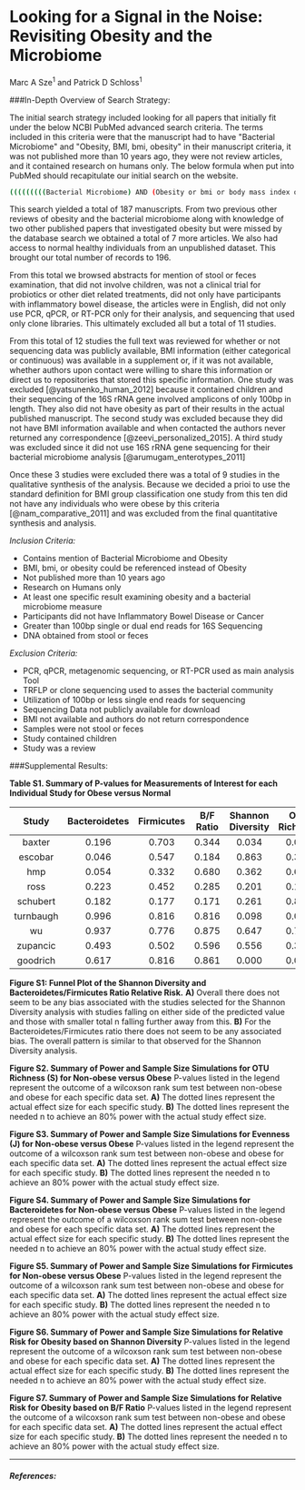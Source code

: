 # Looking for a Signal in the Noise: Revisiting Obesity and the Microbiome

Marc A Sze<sup>1</sup> and Patrick D Schloss<sup>1</sup>






###In-Depth Overview of Search Strategy:

The initial search strategy included looking for all papers that initially fit under the below NCBI PubMed advanced search criteria.  The terms included in this criteria were that the manuscript had to have "Bacterial Microbiome" and "Obesity, BMI, bmi, obesity" in their manuscript criteria, it was not published more than 10 years ago, they were not review articles, and it contained research on humans only.  The below formula when put into PubMed should recapitulate our initial search on the website.


```bash
(((((((((Bacterial Microbiome) AND (Obesity or bmi or body mass index or BMI or obesity) AND "last 10 years"[PDat] AND Humans[Mesh])) NOT review[ptyp]) AND "last 10 years"[PDat] AND Humans[Mesh])) AND "last 10 years"[PDat] AND Humans[Mesh])) AND "last 10 years"[PDat] AND Humans[Mesh])
```

This search yielded a total of 187 manuscripts.  From two previous other reviews of obesity and the bacterial microbiome along with knowledge of two other published papers that investigated obesity but were missed by the database search we obtained a total of 7 more articles.  We also had access to normal healthy individuals from an unpublished dataset.  This brought our total number of records to 196.  

From this total we browsed abstracts for mention of stool or feces examination, that did not involve children, was not a clinical trial for probiotics or other diet related treatments, did not only have participants with inflammatory bowel disease, the articles were in English, did not only use PCR, qPCR, or RT-PCR only for their analysis, and sequencing that used only clone libraries.  This ultimately excluded all but a total of 11 studies.

From this total of 12 studies the full text was reviewed for whether or not sequencing data was publicly available, BMI information (either categorical or continuous) was available in a supplement or, if it was not available, whether authors upon contact were willing to share this information or direct us to repositories that stored this specific information.  One study was excluded [@yatsunenko_human_2012] because it contained children and their sequencing of the 16S rRNA gene involved amplicons of only 100bp in length.  They also did not have obesity as part of their results in the actual published manuscript.  The second study was excluded because they did not have BMI information available and when contacted the authors never returned any correspondence [@zeevi_personalized_2015].  A third study was excluded since it did not use 16S rRNA gene sequencing for their bacterial microbiome analysis [@arumugam_enterotypes_2011]  

Once these 3 studies were excluded there was a total of 9 studies in the qualitative synthesis of the analysis.  Because we decided a prioi to use the standard definition for BMI group classification one study from this ten did not have any individuals who were obese by this criteria [@nam_comparative_2011] and was excluded from the final quantitative synthesis and analysis.  

*Inclusion Criteria:*

* Contains mention of Bacterial Microbiome and Obesity
* BMI, bmi, or obesity could be referenced instead of Obesity
* Not published more than 10 years ago
* Research on Humans only
* At least one specific result examining obesity and a bacterial microbiome measure
* Participants did not have Inflammatory Bowel Disease or Cancer
* Greater than 100bp single or dual end reads for 16S Sequencing
* DNA obtained from stool or feces

*Exclusion Criteria:*

* PCR, qPCR, metagenomic sequencing, or RT-PCR used as main analysis Tool
* TRFLP or clone sequencing used to asses the bacterial community
* Utilization of 100bp or less single end reads for sequencing
* Sequencing Data not publicly available for download
* BMI not available and authors do not return correspondence
* Samples were not stool or feces
* Study contained children
* Study was a review





###Supplemental Results:


**Table S1. Summary of P-values for Measurements of Interest for each Individual Study for Obese versus Normal**


|    Study    |  Bacteroidetes  |  Firmicutes  |  B/F Ratio  |  Shannon Diversity  |  OTU Richness  |  Evenness  |  Bray Curtis  |
|:-----------:|:---------------:|:------------:|:-----------:|:-------------------:|:--------------:|:----------:|:-------------:|
|   baxter    |      0.196      |    0.703     |    0.344    |        0.034        |     0.014      |   0.095    |     0.349     |
|   escobar   |      0.046      |    0.547     |    0.184    |        0.863        |     0.367      |   0.604    |     0.382     |
|     hmp     |      0.054      |    0.332     |    0.680    |        0.362        |     0.638      |   0.271    |     0.194     |
|    ross     |      0.223      |    0.452     |    0.285    |        0.201        |     0.182      |   0.305    |     0.888     |
|  schubert   |      0.182      |    0.177     |    0.171    |        0.261        |     0.862      |   0.108    |     0.637     |
|  turnbaugh  |      0.996      |    0.816     |    0.816    |        0.098        |     0.031      |   0.217    |     0.417     |
|     wu      |      0.937      |    0.776     |    0.875    |        0.647        |     0.704      |   0.552    |     0.314     |
|  zupancic   |      0.493      |    0.502     |    0.596    |        0.556        |     0.322      |   0.650    |     0.341     |
|  goodrich   |      0.617      |    0.816     |    0.861    |        0.000        |     0.000      |   0.006    |     0.003     |







**Figure S1: Funnel Plot of the Shannon Diversity and Bacteroidetes/Firmicutes Ratio Relative Risk.**  **A)** Overall there does not seem to be any bias associated with the studies selected for the Shannon Diversity analysis with studies falling on either side of the predicted value and those with smaller total n falling further away from this. **B)** For the Bacteroidetes/Firmicutes ratio there does not seem to be any associated bias. The overall pattern is similar to that observed for the Shannon Diversity analysis.




**Figure S2. Summary of Power and Sample Size Simulations for OTU Richness (S) for Non-obese versus Obese**  P-values listed in the legend represent the outcome of a wilcoxson rank sum test between non-obese and obese for each specific data set.  **A)** The dotted lines represent the actual effect size for each specific study.  **B)** The dotted lines represent the needed n to achieve an 80% power with the actual study effect size.



**Figure S3. Summary of Power and Sample Size Simulations for Evenness (J) for Non-obese versus Obese**  P-values listed in the legend represent the outcome of a wilcoxson rank sum test between non-obese and obese for each specific data set.  **A)** The dotted lines represent the actual effect size for each specific study.  **B)** The dotted lines represent the needed n to achieve an 80% power with the actual study effect size.




**Figure S4. Summary of Power and Sample Size Simulations for Bacteroidetes for Non-obese versus Obese**  P-values listed in the legend represent the outcome of a wilcoxson rank sum test between non-obese and obese for each specific data set.  **A)** The dotted lines represent the actual effect size for each specific study.  **B)** The dotted lines represent the needed n to achieve an 80% power with the actual study effect size.



**Figure S5. Summary of Power and Sample Size Simulations for Firmicutes for Non-obese versus Obese**  P-values listed in the legend represent the outcome of a wilcoxson rank sum test between non-obese and obese for each specific data set.  **A)** The dotted lines represent the actual effect size for each specific study.  **B)** The dotted lines represent the needed n to achieve an 80% power with the actual study effect size.




**Figure S6. Summary of Power and Sample Size Simulations for Relative Risk  for Obesity based on Shannon Diversity**  P-values listed in the legend represent the outcome of a wilcoxson rank sum test between non-obese and obese for each specific data set.  **A)** The dotted lines represent the actual effect size for each specific study.  **B)** The dotted lines represent the needed n to achieve an 80% power with the actual study effect size.



**Figure S7. Summary of Power and Sample Size Simulations for Relative Risk  for Obesity based on B/F Ratio**  P-values listed in the legend represent the outcome of a wilcoxson rank sum test between non-obese and obese for each specific data set.  **A)** The dotted lines represent the actual effect size for each specific study.  **B)** The dotted lines represent the needed n to achieve an 80% power with the actual study effect size.


*******
##### References:

